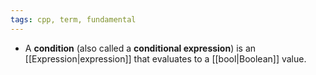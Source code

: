```yaml
---
tags: cpp, term, fundamental
---
```


- A **condition** (also called a **conditional expression**) is an [[Expression|expression]] that evaluates to a [[bool|Boolean]] value.